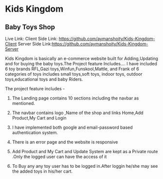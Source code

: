 # Kids Kingdom

## Baby Toys Shop

Live Link:
Client Side Link: https://github.com/aymanshoity/Kids-Kingdom-Client
Server Side Link:https://github.com/aymanshoity/Kids-Kingdom-Server





Kids Kingdom is basically an e-commerce website built for Adding,Updating and for buying the baby toys.The Project feature Includes....
I have included 6 toy brands RFL,Gazi toys,Winfun,Funskool,Mattle, and Frank of 6 categories of toys includes small toys,soft toys, indoor toys, outdoor toys,educational toys and baby Riders.

The project feature includes -

1) The Landing page contains 10 sections including the navbar as mentioned.

2) The navbar contains logo ,Name of the shop and links Home,Add Product,My Cart and Login

3) I have implemented both google and email-password based authentication system.

4) There is an error page and the website is responsive

5) Add Product and My Cart and Update System are kept as a Private route .Only the logged user can have the access of it

6) To Buy any any toy user has to be logged in.After loggin he/she may see the added toys in his/her cart.









